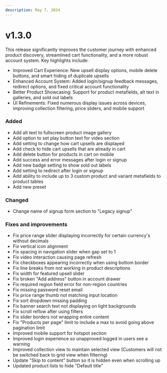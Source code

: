 ```yaml
---
description: May 7, 2024
---
```


# v1.3.0

This release significantly improves the customer journey with enhanced product discovery, streamlined cart functionality, and a more robust account system. Key highlights include:

* Improved Cart Experience: New upsell display options, mobile delete buttons, and smart hiding of duplicate upsells
* Enhanced Account System: Added login/signup feedback messages, redirect options, and fixed critical account functionality
* Better Product Showcasing: Support for product metafields, alt text in galleries, and sold out labels
* UI Refinements: Fixed numerous display issues across devices, improving collection filtering, price sliders, and mobile support



### **Added**

* Add alt text to fullscreen product image gallery
* Add option to set play button text for video section
* Add setting to change how cart upsells are displayed
* Add check to hide cart upsells that are already in cart
* Add delete button for products in cart on mobile
* Add success and error messages after login or signup
* Add new badge setting to show sold out labels
* Add setting to redirect after login or signup
* Add ability to include up to 3 custom product and variant metafields to product tables
* Add new preset



### **Changed**

* Change name of signup form section to "Legacy signup"



### **Fixes and improvements**

* Fix price range slider displaying incorrectly for certain currency's without decimals
* Fix vertical icon alignment
* Fix spacing in navigation slider when gap set to 1
* Fix video interaction causing page refresh
* Fix checkboxes appearing incorrectly when using bottom border
* Fix line breaks from not working in product descriptions
* Fix width for featured upsell slider
* Fix broken "Add address" button in account drawer
* Fix required region field error for non-region countries
* Fix missing password reset email
* Fix price range thumb not matching input location
* Fix sort dropdown missing padding
* Fix banner search text not displaying on light backgrounds
* Fix scroll reflow after using filters
* Fix slider borders not wrapping entire content
* Fix "Products per page" limit to include a max to avoid going above pagination limit
* Improved mobile support for hotspot section
* Improved login experience so unapproved logged in users see a warning
* Improved collection view to maintain selected view (Customers will not be switched back to grid view when filtering)
* Update "Skip to content" button so it is hidden even when scrolling up
* Updated product lists to hide "Default title"
